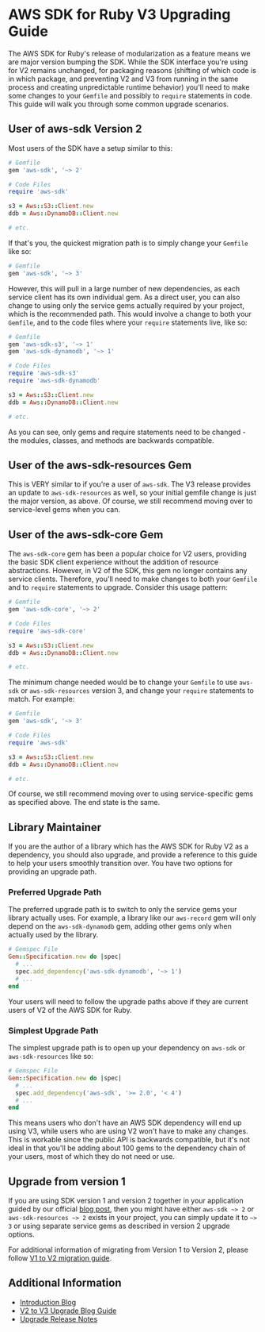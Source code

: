 # AWS SDK for Ruby V3 Upgrading Guide

The AWS SDK for Ruby's release of modularization as a feature means we are major version bumping the SDK. While the SDK interface you're using for V2 remains unchanged, for packaging reasons (shifting of which code is in which package, and preventing V2 and V3 from running in the same process and creating unpredictable runtime behavior) you'll need to make some changes to your `Gemfile` and possibly to `require` statements in code. This guide will walk you through some common upgrade scenarios.

## User of aws-sdk Version 2

Most users of the SDK have a setup similar to this:

```ruby
# Gemfile
gem 'aws-sdk', '~> 2'
```
```ruby
# Code Files
require 'aws-sdk'

s3 = Aws::S3::Client.new
ddb = Aws::DynamoDB::Client.new

# etc.
```

If that's you, the quickest migration path is to simply change your `Gemfile` like so:

```ruby
# Gemfile
gem 'aws-sdk', '~> 3'
```

However, this will pull in a large number of new dependencies, as each service client has its own individual gem. As a direct user, you can also change to using only the service gems actually required by your project, which is the recommended path. This would involve a change to both your `Gemfile`, and to the code files where your `require` statements live, like so:

```ruby
# Gemfile
gem 'aws-sdk-s3', '~> 1'
gem 'aws-sdk-dynamodb', '~> 1'
```
```ruby
# Code Files
require 'aws-sdk-s3'
require 'aws-sdk-dynamodb'

s3 = Aws::S3::Client.new
ddb = Aws::DynamoDB::Client.new

# etc.
```

As you can see, only gems and require statements need to be changed - the modules, classes, and methods are backwards compatible.

## User of the aws-sdk-resources Gem

This is VERY similar to if you're a user of `aws-sdk`. The V3 release provides an update to `aws-sdk-resources` as well, so your initial gemfile change is just the major version, as above. Of course, we still recommend moving over to service-level gems when you can.

## User of the aws-sdk-core Gem

The `aws-sdk-core` gem has been a popular choice for V2 users, providing the basic SDK client experience without the addition of resource abstractions. However, in V2 of the SDK, this gem no longer contains any service clients. Therefore, you'll need to make changes to both your `Gemfile` and to `require` statements to upgrade. Consider this usage pattern:

```ruby
# Gemfile
gem 'aws-sdk-core', '~> 2'
```
```ruby
# Code Files
require 'aws-sdk-core'

s3 = Aws::S3::Client.new
ddb = Aws::DynamoDB::Client.new

# etc.
```

The minimum change needed would be to change your `Gemfile` to use `aws-sdk` or `aws-sdk-resources` version 3, and change your `require` statements to match. For example:

```ruby
# Gemfile
gem 'aws-sdk', '~> 3'
```
```ruby
# Code Files
require 'aws-sdk'

s3 = Aws::S3::Client.new
ddb = Aws::DynamoDB::Client.new

# etc.
```

Of course, we still recommend moving over to using service-specific gems as specified above. The end state is the same.

## Library Maintainer

If you are the author of a library which has the AWS SDK for Ruby V2 as a dependency, you should also upgrade, and provide a reference to this guide to help your users smoothly transition over. You have two options for providing an upgrade path.

### Preferred Upgrade Path

The preferred upgrade path is to switch to only the service gems your library actually uses. For example, a library like our `aws-record` gem will only depend on the `aws-sdk-dynamodb` gem, adding other gems only when actually used by the library.

```ruby
# Gemspec File
Gem::Specification.new do |spec|
  # ...
  spec.add_dependency('aws-sdk-dynamodb', '~> 1')
  # ...
end
```

Your users will need to follow the upgrade paths above if they are current users of V2 of the AWS SDK for Ruby.

### Simplest Upgrade Path

The simplest upgrade path is to open up your dependency on `aws-sdk` or `aws-sdk-resources` like so:

```ruby
# Gemspec File
Gem::Specification.new do |spec|
  # ...
  spec.add_dependency('aws-sdk', '>= 2.0', '< 4')
  # ...
end
```

This means users who don't have an AWS SDK dependency will end up using V3, while users who are using V2 won't have to make any changes. This is workable since the public API is backwards compatible, but it's not ideal in that you'll be adding about 100 gems to the dependency chain of your users, most of which they do not need or use.

## Upgrade from version 1

If you are using SDK version 1 and version 2 together in your application guided by our official [blog post](https://aws.amazon.com/blogs/developer/upcoming-stable-release-of-aws-sdk-for-ruby-version-2/), then you might have either `aws-sdk ~> 2` or `aws-sdk-resources ~> 2` exists in your project, you can simply update it to `~> 3` or using separate service gems as described in version 2 upgrade options.

For additional information of migrating from Version 1 to Version 2, please follow [V1 to V2 migration guide](https://github.com/aws/aws-sdk-ruby/blob/version-2/MIGRATING.md).

## Additional Information

* [Introduction Blog](https://aws.amazon.com/blogs/developer/aws-sdk-for-ruby-modularization-version-3-2/)
* [V2 to V3 Upgrade Blog Guide](https://aws.amazon.com/blogs/developer/upgrading-from-version-2-to-version-3-of-the-aws-sdk-for-ruby-2/)
* [Upgrade Release Notes](https://github.com/aws/aws-sdk-ruby/blob/master/UPGRADING.md)

